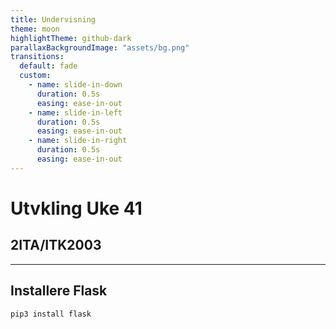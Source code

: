 ```yaml
---
title: Undervisning
theme: moon
highlightTheme: github-dark
parallaxBackgroundImage: "assets/bg.png"
transitions:
  default: fade
  custom:
    - name: slide-in-down
      duration: 0.5s
      easing: ease-in-out
    - name: slide-in-left
      duration: 0.5s
      easing: ease-in-out
    - name: slide-in-right
      duration: 0.5s
      easing: ease-in-out
---
```

<!-- .slide: data-background="assets/bg.png" -->

# Utvkling Uke 41
## 2ITA/ITK2003

---

## Installere Flask

```
pip3 install flask
```
